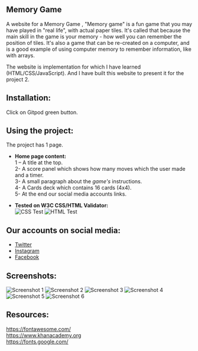 ## Memory Game
A website for a Memory Game , "Memory game" is a fun game that you may have played in "real life", with actual paper tiles. It's called that because the main skill in the game is your memory - how well you can remember the position of tiles. It's also a game that can be re-created on a computer, and is a good example of using computer memory to remember information, like with arrays.

The website is implementation for which I have learned (HTML/CSS/JavaScript).
And I have built this website to present it for the project 2.
## Installation:
Click on Gitpod green button.

## Using the project: 
The project has 1 page. 
-	**Home page content:**<br />
1 – A title at the top.<br />
2- A  score panel which shows how many moves which the user made and a timer.<br />
3- A small paragraph about the *game's* instructions.<br />
4- A Cards deck which contains 16 cards (4x4).<br />
5- At the end our social media accounts links.<br />

-	**Tested on W3C CSS/HTML Validator:**<br />
![CSS Test](assets/images/css-checker.png)
![HTML Test](assets/images/html-checker.png)

## Our accounts on social media:
  - [Twitter](https://twitter.com/)
 - [Instagram](https://www.instagram.com/)
 - [Facebook](https://www.facebook.com/)
## Screenshots: 
![Screenshot 1](assets/images/closed-cards.png)
![Screenshot 2](assets/images/matched-cards.png)
![Screenshot 3](assets/images/web-dev-test.png)
![Screenshot 4](assets/images/end-of-the-game.png)
![Screenshot 5](assets/images/mobile-edition.jpg)
![Screenshot 6](assets/images/css-checker.png)


## Resources: 
https://fontawesome.com/<br />
https://www.khanacademy.org<br />
https://fonts.google.com/<br />